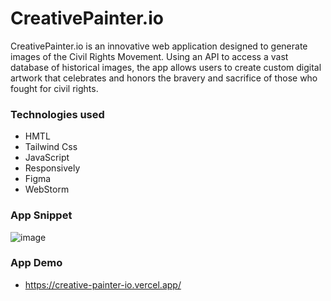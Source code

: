 # CreativePainter.io
CreativePainter.io is an innovative web application designed to generate images of the Civil Rights Movement. Using an API to access a vast database of historical images, the app allows users to create custom digital artwork that celebrates and honors the bravery and sacrifice of those who fought for civil rights.
### Technologies used
* HMTL
* Tailwind Css
* JavaScript
* Responsively
* Figma
* WebStorm
### App Snippet
![image](https://user-images.githubusercontent.com/114354240/219757917-ac2d28ec-68b5-481e-921a-8808969a6fd3.png)

### App Demo
* https://creative-painter-io.vercel.app/
